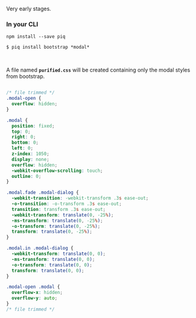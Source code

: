 Very early stages.

### In your CLI
```
npm install --save piq
```

```
$ piq install bootstrap *modal*
```

<br />

A file named <b>`purified.css`</b> will be created containing only the modal styles from bootstrap.

```css

/* file trimmed */
.modal-open {
  overflow: hidden;
}

.modal {
  position: fixed;
  top: 0;
  right: 0;
  bottom: 0;
  left: 0;
  z-index: 1050;
  display: none;
  overflow: hidden;
  -webkit-overflow-scrolling: touch;
  outline: 0;
}

.modal.fade .modal-dialog {
  -webkit-transition: -webkit-transform .3s ease-out;
  -o-transition: -o-transform .3s ease-out;
  transition: transform .3s ease-out;
  -webkit-transform: translate(0, -25%);
  -ms-transform: translate(0, -25%);
  -o-transform: translate(0, -25%);
  transform: translate(0, -25%);
}

.modal.in .modal-dialog {
  -webkit-transform: translate(0, 0);
  -ms-transform: translate(0, 0);
  -o-transform: translate(0, 0);
  transform: translate(0, 0);
}

.modal-open .modal {
  overflow-x: hidden;
  overflow-y: auto;
}
/* file trimmed */
```
